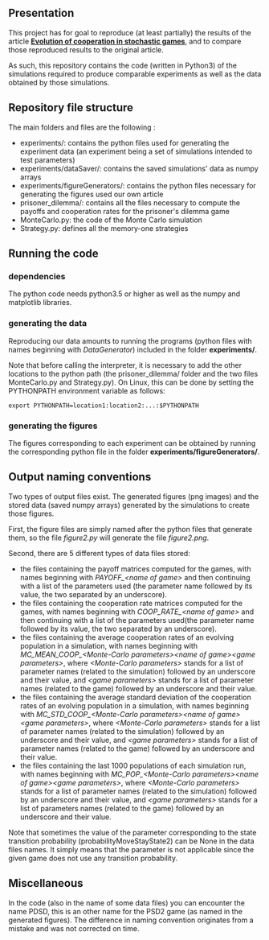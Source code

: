 
## Presentation

This project has for goal to reproduce (at least partially) the results of the article 
[**Evolution of cooperation in stochastic games**](https://www.nature.com/articles/s41586-018-0277-x		), and to compare those reproduced results to the original article.

As such, this repository contains the code (written in Python3) of the simulations required to produce comparable experiments as well as the data obtained by those simulations.

## Repository file structure

The main folders and files are the following :

+ experiments/: contains the python files used for generating the experiment data (an experiment being a set of simulations intended to test parameters)
+ experiments/dataSaver/: contains the saved simulations' data as numpy arrays
+ experiments/figureGenerators/: contains the python files necessary for generating the figures used our own article
+ prisoner_dilemma/: contains all the files necessary to compute the payoffs and cooperation rates for the prisoner's dilemma game
+ MonteCarlo.py: the code of the Monte Carlo simulation
+ Strategy.py: defines all the memory-one strategies

## Running the code

### dependencies
The python code needs python3.5 or higher as well as the numpy and matplotlib libraries.

### generating the data
Reproducing our data amounts to running the programs (python files with names beginning with *DataGenerator*) included in the folder **experiments/**. 

Note that before calling the interpreter, it is necessary to add the other locations to the python path (the prisoner_dilemma/ folder and the two files MonteCarlo.py and Strategy.py). On Linux, this can be done by setting the PYTHONPATH environment variable as follows: 
				
	export PYTHONPATH=location1:location2:...:$PYTHONPATH

### generating the figures
The figures corresponding to each experiment can be obtained by running the corresponding python file in the folder **experiments/figureGenerators/**. 

## Output naming conventions

Two types of output files exist. The generated figures (png images) and the stored data (saved numpy arrays) generated by the simulations to create those figures.

First, the figure files are simply named after the python files that generate them, so the file *figure2.py* will generate the file *figure2.png*.

Second, there are 5 different types of data files stored:
+ the files containing the payoff matrices computed for the games, with names beginning with *PAYOFF_\<name of game\>* and then continuing with a list of the parameters used (the parameter name followed by its value, the two separated by an underscore).
+ the files containing the cooperation rate matrices computed for the games, with names beginning with *COOP_RATE_\<name of game\>* and then continuing with a list of the parameters used(the parameter name followed by its value, the two separated by an underscore).
+ the files containing the average cooperation rates of an evolving population in a simulation, with names beginning with *MC_MEAN_COOP_\<Monte-Carlo parameters\>_\<name of game\>_\<game parameters\>*, where *\<Monte-Carlo parameters\>* stands for a list of parameter names (related to the simulation) followed by an underscore and their value, and *\<game parameters\>* stands for a list of parameter names (related to the game) followed by an underscore and their value.
+ the files containing the average standard deviation of the cooperation rates of an evolving population in a simulation, with names beginning with *MC_STD_COOP_\<Monte-Carlo parameters\>_\<name of game\>_\<game parameters\>*, where *\<Monte-Carlo parameters\>* stands for a list of parameter names (related to the simulation) followed by an underscore and their value, and *\<game parameters\>* stands for a list of parameter names (related to the game) followed by an underscore and their value.
+ the files containing the last 1000 populations of each simulation run, with names beginning with *MC_POP_\<Monte-Carlo parameters\>_\<name of game\>_\<game parameters\>*, where *\<Monte-Carlo parameters\>* stands for a list of parameter names (related to the simulation) followed by an underscore and their value, and *\<game parameters\>* stands for a list of parameters names (related to the game) followed by an underscore and their value.

Note that sometimes the value of the parameter corresponding to the state transition probability (probabilityMoveStayState2) can be None in the data files names. It simply means that the parameter is not applicable since the given game does not use any transition probability.

## Miscellaneous

In the code (also in the name of some data files) you can encounter the name PDSD, this is an other name for the PSD2 game (as named in the generated figures). The difference in naming convention originates from a mistake and was not corrected on time.
